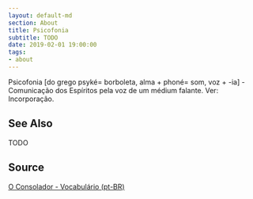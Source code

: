 ```yaml
---
layout: default-md
section: About
title: Psicofonia
subtitle: TODO
date: 2019-02-01 19:00:00
tags:
- about
---
```


Psicofonia [do grego psyké= borboleta, alma + phoné= som, voz + -ia] - Comunicação dos Espíritos pela voz de um médium falante. Ver: Incorporação.

## See Also
TODO

## Source
[O Consolador - Vocabulário (pt-BR)](http://www.oconsolador.com.br/linkfixo/vocabulario/principal.html)
